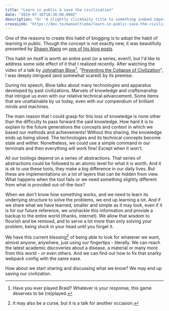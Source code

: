 ```yaml
---
title: "Learn in public & save the civilization"
date: "2019-07-16T10:30:00.000Z"
description: "Or 'A slightly clickbaity title to something indeed important'."
crossLink: "https://dev.to/manoeltlobo/learn-in-public-save-the-civilization-55kk"
---
```


One of the reasons to create this habit of blogging is to adopt the habit of learning in public. Though the concept is not exactly new, it was beautifully presented by [Shawn Wang](https://twitter.com/swyx) on [one of his blog posts](https://www.swyx.io/writing/learn-in-public/).

This habit on itself is worth an entire post (or a series, even!), but I'd like to address some side effect of it that I realized recently. After watching the video of a talk by [Johnathan Blow](https://twitter.com/Jonathan_Blow)[^1], "[Preventing the Collapse of Civilization](https://youtu.be/pW-SOdj4Kkk)", I was deeply intrigued (and somewhat scared) by its premise.

During his speech, Blow talks about many technologies and apparatus developed by past civilizations. Marvels of knowledge and craftsmanship that intrigue us even with our relative technical advancement. Some items that are unattainable by us today, even with our compendium of brilliant minds and machines.

The main reason that I could grasp for this loss of knowledge is none other than the difficulty to pass forward the said knowledge. How hard it is to explain to the future generations the concepts and context in which we based our methods and achievements! Without this sharing, the knowledge ends up being siloed. The technologies and its technical concepts become stale and wither. Nonetheless, we could use a simple command in our terminals and then everything will work fine! Except when it won't.

All our toolings depend on a series of abstractions. That series of abstractions could be followed to an atomic level for what it is worth. And it is ok to use these tools, they make a big difference in our daily lives. But these are implementations on a lot of layers that can be hidden from view. What happens when the tool fails or we need something slightly different from what is provided out-of-the-box?

When we don't know how something works, and we need to learn its underlying structure to solve the problems, we end up learning a lot. And if we share what we have learned, smaller and simple as it may look, even if it is for our future reference, we unshackle this information and provide a backup to the entire world (thanks, internet). We allow that wisdom to flourish and be remixed, and to serve a lot more than only solving your problem, being stuck in your head until you forget it.

We have this current blessing[^2] of being able to look for whatever we want, almost anyone, anywhere, just using our fingertips - literally. We can reach the latest academic discoveries about a disease, a material or many more from this world - or even others. And we can find out how to fix that snarky webpack config with the same ease.

How about we start sharing and discussing what we know? We may end up saving our civilization.

[^1]: Have you ever played Braid? Whatever is your response, this game deserves to be (re)played.
[^2]: It may also be a curse, but it is a talk for another occasion.
